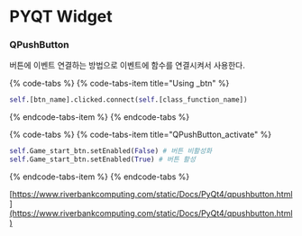 # PYQT Widget

### QPushButton

버튼에 이벤트 연결하는 방법으로 이벤트에 함수를 연결시켜서 사용한다.

{% code-tabs %}
{% code-tabs-item title="Using \_btn" %}
```python
self.[btn_name].clicked.connect(self.[class_function_name])
```
{% endcode-tabs-item %}
{% endcode-tabs %}

{% code-tabs %}
{% code-tabs-item title="QPushButton\_activate" %}
```python
self.Game_start_btn.setEnabled(False) # 버튼 비활성화
self.Game_start_btn.setEnabled(True) # 버튼 활성
```
{% endcode-tabs-item %}
{% endcode-tabs %}

[https://www.riverbankcomputing.com/static/Docs/PyQt4/qpushbutton.html](https://www.riverbankcomputing.com/static/Docs/PyQt4/qpushbutton.html)

